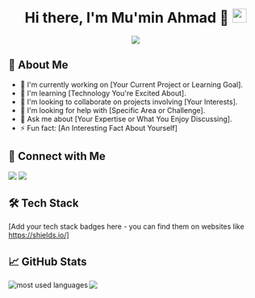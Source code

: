 <h1 align="center">
  Hi there, I'm Mu'min Ahmad 👋
  <img src="https://media.giphy.com/media/hvRJCLFzcasrR4ia7z/giphy.gif" width="28">
</h1>

<!-- Typing SVG (Optional - Customize the text below) -->
<p align="center">
  <a href="https://github.com/DenverCoder1/readme-typing-svg"><img src="https://readme-typing-svg.herokuapp.com/?lines=I'm%20an%20Implementaition%20Specialist;Passionate%20About%20learning%20new%20things&font=Fira%20Code&center=true&width=440&height=45&color=f75c7e&vCenter=true&size=22"></a>
</p> 

## 🚀 About Me

- 🔭 I'm currently working on [Your Current Project or Learning Goal].
- 🌱 I'm learning [Technology You're Excited About].
- 👯 I'm looking to collaborate on projects involving [Your Interests]. 
- 🤔 I'm looking for help with [Specific Area or Challenge].
- 💬 Ask me about [Your Expertise or What You Enjoy Discussing].
- ⚡ Fun fact: [An Interesting Fact About Yourself]

## 🔗 Connect with Me

<a href="[Your LinkedIn Profile]" target="_blank"><img src="https://img.shields.io/badge/-LinkedIn-0077B5?style=for-the-badge&logo=Linkedin&logoColor=white"/></a>
<a href="[Your Twitter Profile]" target="_blank"><img src="https://img.shields.io/badge/-Twitter-1DA1F2?style=for-the-badge&logo=twitter&logoColor=white"/></a> 
<!-- Add more platforms as needed -->

## 🛠 Tech Stack

[Add your tech stack badges here - you can find them on websites like https://shields.io/]

## 📈 GitHub Stats

<img align="left" src="https://github-readme-stats.vercel.app/api/top-langs?username=X-Mumin&show_icons=true&locale=en&layout=compact&theme=radical" alt="most used languages" />

<a href="https://komarev.com/ghpvc/?username=X-Mumin&style=for-the-badge">
    <img src="https://komarev.com/ghpvc/?username=X-Mumin&style=for-the-badge">
</a>
